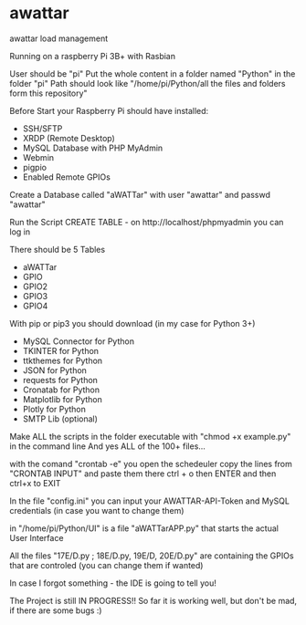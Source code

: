 # awattar
awattar load management

Running on a raspberry Pi 3B+ with Rasbian

User should be "pi"
Put the whole content in a folder named "Python" in the folder "pi"
Path should look like "/home/pi/Python/all the files and folders form this repository" 

Before Start your Raspberry Pi should have installed:

- SSH/SFTP 
- XRDP (Remote Desktop)
- MySQL Database with PHP MyAdmin 
- Webmin
- pigpio
- Enabled Remote GPIOs  

Create a Database called "aWATTar" with user "awattar" and passwd "awattar" 

Run the Script CREATE TABLE - on http://localhost/phpmyadmin you can log in

There should be 5 Tables
- aWATTar
- GPIO
- GPIO2
- GPIO3
- GPIO4

With pip or pip3 you should download
(in my case for Python 3+)
- MySQL Connector for Python
- TKINTER for Python
- ttkthemes for Python
- JSON for Python
- requests for Python
- Cronatab for Python
- Matplotlib for Python
- Plotly for Python
- SMTP Lib (optional)

Make ALL the scripts in the folder executable with "chmod +x example.py" in the command line
And yes ALL of the 100+ files...

with the comand "crontab -e" you open the schedeuler
copy the lines from "CRONTAB INPUT" and paste them there
ctrl + o then ENTER and then ctrl+x to EXIT 

In the file "config.ini" you can input your AWATTAR-API-Token and MySQL credentials (in case you want to change them)

in "/home/pi/Python/UI" is a file "aWATTarAPP.py" that starts the actual User Interface

All the files "17E/D.py ; 18E/D.py, 19E/D, 20E/D.py" are containing the GPIOs that are controled 
(you can change them if wanted)

In case I forgot something - the IDE is going to tell you!

The Project is still IN PROGRESS!! 
So far it is working well, but don't be mad, if there are some bugs :)
